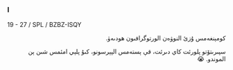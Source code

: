 ### I
19 - 27 / SPL / BZBZ-ISQY
<p dir="rtl">
كومېنغەمس ۇزئ النوۋەن الورتوگرافىون ھودىەۈ.
</p>
<p dir="rtl">
سپىرىتۆتو پلورئت كاي دىرئت، قې ېستەمس الپېرسونو، كىۇ پلېي امئمس شىن ېن الموندو. 😭
</p>
